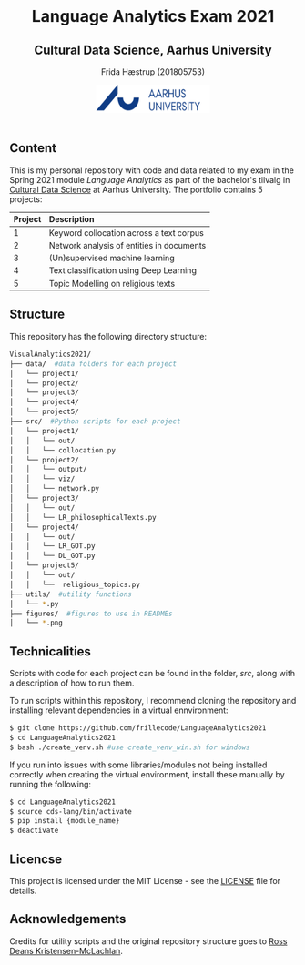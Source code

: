 <br />

  <h1 align="center">Language Analytics Exam 2021</h1> 

  <h2 align="center">Cultural Data Science, Aarhus University </h2> 
  <p align="center">
    Frida Hæstrup (201805753)
    <br>
</p>

<p align="center">
  <a href="https://github.com/frillecode/LanguageAnalytics2021">
    <img src="figures/aulogo_uk_var2_blue.png" alt="Logo" width="200" height="50">
  </a>
<br>
<br>   

## Content
This is my personal repository with code and data related to my exam in the Spring 2021 module _Language Analytics_ as part of the bachelor's tilvalg in [Cultural Data Science](https://bachelor.au.dk/en/supplementary-subject/culturaldatascience/) at Aarhus University. The portfolio contains 5 projects: 

| Project | Description|
|--------|:-----------|
1 | Keyword collocation across a text corpus
2 | Network analysis of entities in documents
3 | (Un)supervised machine learning 
4 | Text classification using Deep Learning
5 | Topic Modelling on religious texts


## Structure

This repository has the following directory structure:

```bash
VisualAnalytics2021/  
├── data/  #data folders for each project
│   └── project1/
│   └── project2/
│   └── project3/
│   └── project4/
│   └── project5/ 
├── src/  #Python scripts for each project
│   └── project1/
│   │   └── out/
│   │   └── collocation.py
│   └── project2/
│   │   └── output/
│   │   └── viz/
│   │   └── network.py
│   └── project3/
│   │   └── out/
│   │   └── LR_philosophicalTexts.py  
│   └── project4/
│   │   └── out/  
│   │   └── LR_GOT.py
│   │   └── DL_GOT.py   
│   └── project5/
│   │   └── out/ 
│   │   └──  religious_topics.py
├── utils/  #utility functions 
│   └── *.py  
├── figures/  #figures to use in READMEs  
│   └── *.png  
```

## Technicalities
Scripts with code for each project can be found in the folder, _src_, along with a description of how to run them. 

To run scripts within this repository, I recommend cloning the repository and installing relevant dependencies in a virtual ennvironment:
```bash
$ git clone https://github.com/frillecode/LanguageAnalytics2021
$ cd LanguageAnalytics2021
$ bash ./create_venv.sh #use create_venv_win.sh for windows
```

If you run into issues with some libraries/modules not being installed correctly when creating the virtual environment, install these manually by running the following:
```bash
$ cd LanguageAnalytics2021
$ source cds-lang/bin/activate
$ pip install {module_name}
$ deactivate
```

## Licencse
This project is licensed under the MIT License - see the [LICENSE](LICENSE) file for details.

## Acknowledgements
Credits for utility scripts and the original repository structure goes to [Ross Deans Kristensen-McLachlan](https://pure.au.dk/portal/en/persons/ross-deans-kristensenmclachlan(29ad140e-0785-4e07-bdc1-8af12f15856c).html).
